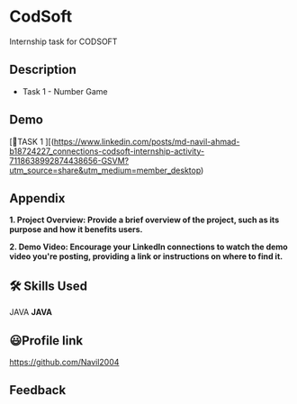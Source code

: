 # CodSoft

Internship task for CODSOFT
## Description 
- Task 1 - Number Game

## Demo
[🔗TASK 1 ][(https://www.linkedin.com/posts/md-navil-ahmad-b18724227_connections-codsoft-internship-activity-7118638992874438656-GSVM?utm_source=share&utm_medium=member_desktop)

## Appendix

**1. Project Overview: Provide a brief overview of the project, such as its purpose and how it benefits users.**

**2. Demo Video: Encourage your LinkedIn connections to watch the demo video you're posting, providing a link or instructions on where to find it.**


## 🛠 Skills Used
JAVA
**JAVA**



## 😃Profile link 
https://github.com/Navil2004

## Feedback
